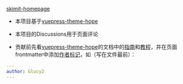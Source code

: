 [skimit-homepage](https://skimit.net)

- 本项目基于[vuepress-theme-hope](https://vuepress-theme-hope.github.io/v2/zh/)

- 本项目的Discussions用于页面评论

- 贡献前先看[vuepress-theme-hope](https://vuepress-theme-hope.github.io/v2/zh/)的文档中的[指南](https://vuepress-theme-hope.github.io/v2/zh/guide/)和[教程](https://vuepress-theme-hope.github.io/v2/zh/cookbook/)，并在页面frontmatter中添加[作者标记](https://vuepress-theme-hope.github.io/v2/zh/guide/feature/page-info.html#%E4%BD%9C%E8%80%85)，如（写在文件最前）：

```yml
---
author: Glucy2
---
```
